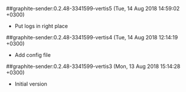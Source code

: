 ##graphite-sender:0.2.48-3341599-vertis5 (Tue, 14 Aug 2018 14:59:02 +0300)

  * Put logs in right place

##graphite-sender:0.2.48-3341599-vertis4 (Tue, 14 Aug 2018 12:14:19 +0300)

  * Add config file

##graphite-sender:0.2.48-3341599-vertis3 (Mon, 13 Aug 2018 15:14:28 +0300)

  * Initial version
